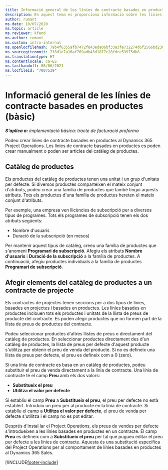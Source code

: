 ```yaml
---
title: Informació general de les línies de contracte basades en productes (bàsic)
description: En aquest tema es proporciona informació sobre les línies de contracte basades en productes.
author: rumant
ms.date: 10/07/2020
ms.topic: article
ms.reviewer: kfend
ms.author: rumant
ms.custom: intro-internal
ms.openlocfilehash: 79b4f6355afb7472f843eda06bf33a3fe732274d6f2566bd23000aa11cbfdce1
ms.sourcegitcommit: 7f8d1e7a16af769adb43d1877c28fdce53975db8
ms.translationtype: HT
ms.contentlocale: ca-ES
ms.lasthandoff: 08/06/2021
ms.locfileid: "7007539"
---
```

# <a name="product-based-contract-lines-overview---lite"></a>Informació general de les línies de contracte basades en productes (bàsic)

_**S'aplica a:** implementació bàsica: tracte de facturació proforma_

Podeu crear línies de contracte basades en productes al Dynamics 365 Project Operations. Les línies de contracte basades en productes es poden crear manualment o poden ser articles del catàleg de productes.

## <a name="product-catalog"></a>Catàleg de productes

Els productes del catàleg de productes tenen una unitat i un grup d'unitats per defecte. Si diversos productes comparteixen el mateix conjunt d'atributs, podeu crear una família de productes que també tingui aquests atributs. Tots els productes d'una família de productes hereten el mateix conjunt d'atributs.

Per exemple, una empresa ven llicències de subscripció per a diversos tipus de programes. Tots els programes de subscripció tenen els dos atributs següents:

- Nombre d'usuaris
- Duració de la subscripció (en mesos)

Per mantenir aquest tipus de catàleg, creeu una família de productes que s'anomeni **Programari de subscripció**. Afegiu els atributs **Nombre d'usuaris** i **Duració de la subscripció** a la família de productes. A continuació, afegiu productes individuals a la família de productes **Programari de subscripció**.

## <a name="add-product-catalog-items-to-a-project-contract"></a>Afegir elements del catàleg de productes a un contracte de projecte

Els contractes de projectes tenen seccions per a dos tipus de línies, basades en projectes i basades en productes. Les línies basades en productes inclouen tots els productes i unitats de la llista de preus de producte del contracte. Es poden afegir productes que no formen part de la llista de preus de productes del contracte.

Podeu seleccionar productes d'altres llistes de preus o directament del catàleg de productes. En seleccionar productes directament des d'un catàleg de productes, la llista de preus per defecte d'aquest producte s'utilitza per obtenir el preu de venda del producte. Si no es defineix una llista de preus per defecte, el preu es defineix com a 0 (zero).

Si una línia de contracte es basa en un catàleg de productes, podeu substituir el preu de venda directament a la línia de contracte. Una línia de contracte té el camp **Preu** amb els dos valors:

- **Substitueix el preu**
- **Utilitza el valor per defecte**

Si establiu el camp **Preu** a **Substitueix el preu**, el preu per defecte no està establert. Introduïu un preu per al producte en la línia de contracte. Si establiu el camp a **Utilitza el valor per defecte**, el preu de venda per defecte s'utilitza i el camp no es pot editar.

Després d'instal·lar el Project Operations, els preus de vendes per defecte s'introdueixen a les línies basades en productes en un contracte. El camp **Preu** es defineix com a **Substitueix el preu** per tal que pugueu editar el preu per defecte a les línies de contracte. Aquesta és una substitució específica del Project Operations per al comportament de línies basades en productes al Dynamics 365 Sales.


[!INCLUDE[footer-include](../../includes/footer-banner.md)]